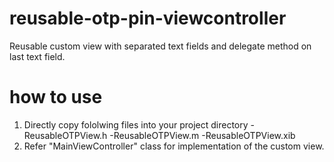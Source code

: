 # reusable-otp-pin-viewcontroller
Reusable custom view with separated text fields and delegate method on last text field.
# how to use
1. Directly copy fololwing files into your project directory
-ReusableOTPView.h
-ReusableOTPView.m
-ReusableOTPView.xib
2. Refer "MainViewController" class for implementation of the custom view.
